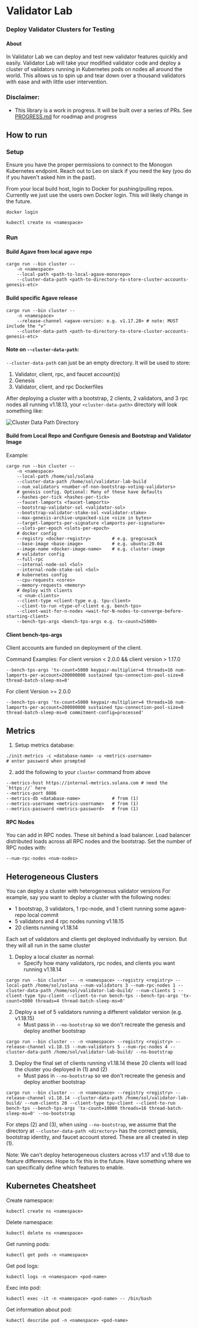 # Validator Lab
### Deploy Validator Clusters for Testing

#### About
In Validator Lab we can deploy and test new validator features quickly and easily. Validator Lab will take your modified validator code and deploy a cluster of validators running in Kubernetes pods on nodes all around the world. This allows us to spin up and tear down over a thousand validators with ease and with little user intervention.

### Disclaimer:
- This library is a work in progress. It will be built over a series of PRs. See [PROGRESS.md](PROGRESS.md) for roadmap and progress

## How to run

### Setup
Ensure you have the proper permissions to connect to the Monogon Kubernetes endpoint. Reach out to Leo on slack if you need the key (you do if you haven't asked him in the past).

From your local build host, login to Docker for pushing/pulling repos. Currently we just use the users own Docker login. This will likely change in the future.
```
docker login
```

```
kubectl create ns <namespace>
```

### Run
#### Build Agave from local agave repo
```
cargo run --bin cluster --
    -n <namespace>
    --local-path <path-to-local-agave-monorepo>
    --cluster-data-path <path-to-directory-to-store-cluster-accounts-genesis-etc>
```

#### Build specific Agave release
```
cargo run --bin cluster --
    -n <namespace>
    --release-channel <agave-version: e.g. v1.17.28> # note: MUST include the "v"
    --cluster-data-path <path-to-directory-to-store-cluster-accounts-genesis-etc>
```

#### Note on `--cluster-data-path`:
`--cluster-data-path` can just be an empty directory. It will be used to store:
1) Validator, client, rpc, and faucet account(s)
2) Genesis
3) Validator, client, and rpc Dockerfiles

After deploying a cluster with a bootstrap, 2 clients, 2 validators, and 3 rpc nodes all running v1.18.13, your `<cluster-data-path>` directory will look something like:

![Cluster Data Path Directory](cluster_data_path_tree.png)

#### Build from Local Repo and Configure Genesis and Bootstrap and Validator Image
Example:
```
cargo run --bin cluster -- 
    -n <namespace> 
    --local-path /home/sol/solana
    --cluster-data-path /home/sol/validator-lab-build
    --num_validators <number-of-non-bootstrap-voting-validators>
    # genesis config. Optional: Many of these have defaults
    --hashes-per-tick <hashes-per-tick>
    --faucet-lamports <faucet-lamports>
    --bootstrap-validator-sol <validator-sol>
    --bootstrap-validator-stake-sol <validator-stake>
    --max-genesis-archive-unpacked-size <size in bytes>
    --target-lamports-per-signature <lamports-per-signature>
    --slots-per-epoch <slots-per-epoch>
    # docker config
    --registry <docker-registry>        # e.g. gregcusack 
    --base-image <base-image>           # e.g. ubuntu:20.04
    --image-name <docker-image-name>    # e.g. cluster-image
    # validator config
    --full-rpc
    --internal-node-sol <Sol>
    --internal-node-stake-sol <Sol>
    # kubernetes config
    --cpu-requests <cores>
    --memory-requests <memory>
    # deploy with clients
    -c <num-clients>
    --client-type <client-type e.g. tpu-client>
    --client-to-run <type-of-client e.g. bench-tps>
    --client-wait-for-n-nodes <wait-for-N-nodes-to-converge-before-starting-client>
    --bench-tps-args <bench-tps-args e.g. tx-count=25000>
```

#### Client bench-tps-args
Client accounts are funded on deployment of the client.

Command Examples:
For client version < 2.0.0 && client version > 1.17.0
```
--bench-tps-args 'tx-count=5000 keypair-multiplier=4 threads=16 num-lamports-per-account=200000000 sustained tpu-connection-pool-size=8 thread-batch-sleep-ms=0'
```

For client Version >= 2.0.0
```
--bench-tps-args 'tx-count=5000 keypair-multiplier=4 threads=16 num-lamports-per-account=200000000 sustained tpu-connection-pool-size=8 thread-batch-sleep-ms=0 commitment-config=processed'
```

## Metrics
1) Setup metrics database:
```
./init-metrics -c <database-name> -u <metrics-username>
# enter password when prompted
```
2) add the following to your `cluster` command from above
```
--metrics-host https://internal-metrics.solana.com # need the `https://` here
--metrics-port 8086
--metrics-db <database-name>            # from (1)
--metrics-username <metrics-username>   # from (1)
--metrics-password <metrics-password>   # from (1)
```

#### RPC Nodes
You can add in RPC nodes. These sit behind a load balancer. Load balancer distributed loads across all RPC nodes and the bootstrap. Set the number of RPC nodes with:
```
--num-rpc-nodes <num-nodes>
```

## Heterogeneous Clusters
You can deploy a cluster with heterogeneous validator versions
For example, say you want to deploy a cluster with the following nodes:
* 1 bootstrap, 3 validators, 1 rpc-node, and 1 client running some agave-repo local commit
* 5 validators and 4 rpc nodes running v1.18.15
* 20 clients running v1.18.14

Each set of validators and clients get deployed individually by version. But they will all run in the same cluster

1) Deploy a local cluster as normal:
   * Specify how many validators, rpc nodes, and clients you want running v1.18.14
```
cargo run --bin cluster -- -n <namespace> --registry <registry> --local-path /home/sol/solana --num-validators 3 --num-rpc-nodes 1 --cluster-data-path /home/sol/validator-lab-build/ --num-clients 1 --client-type tpu-client --client-to-run bench-tps --bench-tps-args 'tx-count=5000 threads=4 thread-batch-sleep-ms=0'
```
2) Deploy a set of 5 validators running a different validator version (e.g. v1.18.15)
    * Must pass in `--no-bootstrap` so we don't recreate the genesis and deploy another bootstrap
```
cargo run --bin cluster -- -n <namespace> --registry <registry> --release-channel v1.18.15 --num-validators 5 --num-rpc-nodes 4 --cluster-data-path /home/sol/validator-lab-build/ --no-bootstrap
```
3) Deploy the final set of clients running v1.18.14 these 20 clients will load the cluster you deployed in (1) and (2)
    * Must pass in `--no-bootstrap` so we don't recreate the genesis and deploy another bootstrap
```
cargo run --bin cluster -- -n <namespace> --registry <registry> --release-channel v1.18.14 --cluster-data-path /home/sol/validator-lab-build/ --num-clients 20 --client-type tpu-client --client-to-run bench-tps --bench-tps-args 'tx-count=10000 threads=16 thread-batch-sleep-ms=0' --no-bootstrap
```

For steps (2) and (3), when using `--no-bootstrap`, we assume that the directory at `--cluster-data-path <directory>` has the correct genesis, bootstrap identity, and faucet account stored. These are all created in step (1).

Note: We can't deploy heterogeneous clusters across v1.17 and v1.18 due to feature differences. Hope to fix this in the future. Have something where we can specifically define which features to enable.

## Kubernetes Cheatsheet
Create namespace:
```
kubectl create ns <namespace>
```

Delete namespace:
```
kubectl delete ns <namespace>
```

Get running pods:
```
kubectl get pods -n <namespace>
```

Get pod logs:
```
kubectl logs -n <namespace> <pod-name>
```

Exec into pod:
```
kubectl exec -it -n <namespace> <pod-name> -- /bin/bash
```

Get information about pod:
```
kubectl describe pod -n <namespace> <pod-name>
```